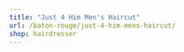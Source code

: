 ```yaml
---
title: "Just 4 Him Men's Haircut"
url: /baton-rouge/just-4-him-mens-haircut/
shop: hairdresser
---
```

